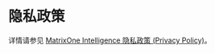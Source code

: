 # 隐私政策

详情请参见 [MatrixOne Intelligence 隐私政策 (Privacy Policy)](https://matrixorigin.cn/moc/privacy-policy)。
